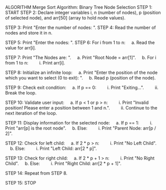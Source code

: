ALGORITHM
Merge Sort
Algorithm: Binary Tree Node Selection
STEP 1: START
STEP 2: Declare integer variables i, n (number of nodes), p (position of selected node), and arr[50] (array to hold node values).

STEP 3: Print "Enter the number of nodes: ".
STEP 4: Read the number of nodes and store it in n.

STEP 5: Print "Enter the nodes: ".
STEP 6: For i from 1 to n:
    a. Read the value for arr[i].

STEP 7: Print "The Nodes are: ".
    a. Print "Root Node = arr[1]".
    b. For i from 1 to n:
        i. Print arr[i].

STEP 8: Initialize an infinite loop:
    a. Print "Enter the position of the node which you want to select (0 to exit): ".
    b. Read p (position of the node).

STEP 9: Check exit condition:
    a. If p == 0:
        i. Print "Exiting...".
        ii. Break the loop.

STEP 10: Validate user input:
    a. If p < 1 or p > n:
        i. Print "Invalid position! Please enter a position between 1 and n.".
        ii. Continue to the next iteration of the loop.

STEP 11: Display information for the selected node:
    a. If p == 1:
        i. Print "arr[p] is the root node".
    b. Else:
        i. Print "Parent Node: arr[p / 2]".

STEP 12: Check for left child:
    a. If 2 * p > n:
        i. Print "No Left Child".
    b. Else:
        i. Print "Left Child: arr[2 * p]".

STEP 13: Check for right child:
    a. If 2 * p + 1 > n:
        i. Print "No Right Child".
    b. Else:
        i. Print "Right Child: arr[2 * p + 1]".

STEP 14: Repeat from STEP 8.

STEP 15: STOP
